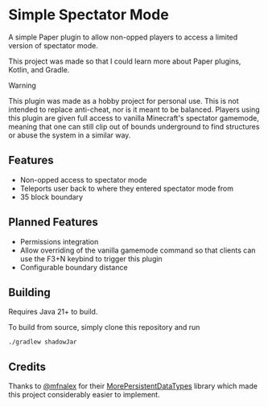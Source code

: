# Simple Spectator Mode

A simple Paper plugin to allow non-opped players to access a limited version of spectator mode.

This project was made so that I could learn more about Paper plugins, Kotlin, and Gradle.

> [!WARNING]
> This plugin was made as a hobby project for personal use. This is not intended to replace anti-cheat, nor is it meant
> to be balanced. Players using this plugin are given full access to vanilla Minecraft's spectator gamemode, meaning that
> one can still clip out of bounds underground to find structures or abuse the system in a similar way.

## Features

- Non-opped access to spectator mode
- Teleports user back to where they entered spectator mode from
- 35 block boundary

## Planned Features

- Permissions integration
- Allow overriding of the vanilla gamemode command so that clients can use the F3+N keybind to trigger this plugin
- Configurable boundary distance

## Building

Requires Java 21+ to build.

To build from source, simply clone this repository and run

```shell
./gradlew shadowJar
```

## Credits

Thanks to [@mfnalex](https://github.com/mfnalex) for
their [MorePersistentDataTypes](https://github.com/mfnalex/MorePersistentDataTypes) library which made this project
considerably easier to implement.